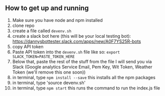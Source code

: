 ## How to get up and running
1. Make sure you have node and npm installed
2. clone repo
3. create a file called `devenv.sh`
4. create a slack bot here (this will be your local testing bot): https://dannysbottester.slack.com/apps/new/A0F7YS25R-bots
5. copy API token
6. Paste API token into the ```devenv.sh``` file like so: `export SLACK_TOKEN=PASTE_TOKEN_HERE`
7. Below that, paste the rest of the stuff from the file I will send you via Slack (Google analytics Service Email, Pem Key, Wit Token, Weather Token (we'll remove this one soon))
8. in terminal, type `npm install --save` this installs all the npm packages
9. in terminal, type 'source devenv.sh'
10. in terminal, type `npm start` this runs the command to run the index.js file
